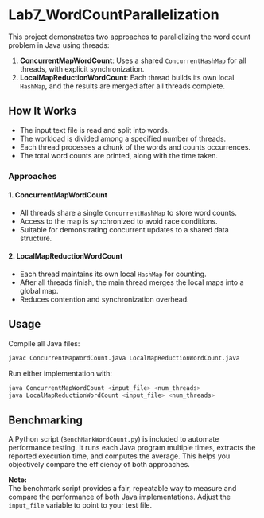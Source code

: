 # Lab7_WordCountParallelization

This project demonstrates two approaches to parallelizing the word count problem in Java using threads:

1. **ConcurrentMapWordCount**: Uses a shared `ConcurrentHashMap` for all threads, with explicit synchronization.
2. **LocalMapReductionWordCount**: Each thread builds its own local `HashMap`, and the results are merged after all threads complete.

## How It Works

- The input text file is read and split into words.
- The workload is divided among a specified number of threads.
- Each thread processes a chunk of the words and counts occurrences.
- The total word counts are printed, along with the time taken.

### Approaches

#### 1. ConcurrentMapWordCount

- All threads share a single `ConcurrentHashMap` to store word counts.
- Access to the map is synchronized to avoid race conditions.
- Suitable for demonstrating concurrent updates to a shared data structure.

#### 2. LocalMapReductionWordCount

- Each thread maintains its own local `HashMap` for counting.
- After all threads finish, the main thread merges the local maps into a global map.
- Reduces contention and synchronization overhead.

## Usage

Compile all Java files:

```sh
javac ConcurrentMapWordCount.java LocalMapReductionWordCount.java
```

Run either implementation with:

```sh
java ConcurrentMapWordCount <input_file> <num_threads>
java LocalMapReductionWordCount <input_file> <num_threads>
```

## Benchmarking

A Python script (`BenchMarkWordCount.py`) is included to automate performance testing. It runs each Java program multiple times, extracts the reported execution time, and computes the average. This helps you objectively compare the efficiency of both approaches.

**Note:**  
The benchmark script provides a fair, repeatable way to measure and compare the performance of both Java implementations. Adjust the `input_file` variable to point to your test file.